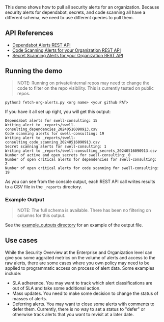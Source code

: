 This demo shows how to pull all security alerts for an organization. Because security alerts for dependabot, secrets, and code scanning all have a different schema, we need to use different queries to pull them.

## API References

* [Dependabot Alerts REST API](https://docs.github.com/en/rest/dependabot/alerts?apiVersion=2022-11-28)
* [Code Scanning Alerts for your Organization REST API](https://docs.github.com/en/rest/code-scanning/code-scanning?apiVersion=2022-11-28#list-code-scanning-alerts-for-an-organization)
* [Secret Scanning Alerts for your Organization REST API](https://docs.github.com/en/rest/secret-scanning/secret-scanning?apiVersion=2022-11-28#list-secret-scanning-alerts-for-an-organization)

## Running the demo

> NOTE: Running on private/internal repos may need to change the code to filter on the repo visibility. This is currently tested on public repos.

`python3 fetch-org-alerts.py <org name> <your github PAT>`

If you have it all set up right, you will get this output:

```
Dependabot alerts for swell-consulting: 15
Writing alert to _reports/swell-consulting_dependencies_20240516090913.csv
Code scanning alerts for swell-consulting: 19
Writing alert to _reports/swell-consulting_code_scanning_20240516090913.csv
Secret scanning alerts for swell-consulting: 1
Writing alert to _reports/swell-consulting_secrets_20240516090913.csv
Number of active and open secrets for swell-consulting: 0
Number of open critical alerts for dependencies for swell-consulting: 2
Number of open critical alerts for code scanning for swell-consulting: 19
```

As you can see from the console output, each REST API call writes results to a CSV file in the `_reports` directory.

### Example Output

> NOTE: The full schema is available. There has been no filtering on columns for this output.

See the [example_outputs directory](./example_outputs/) for an example of the output file.

## Use cases

While the Security Overview at the Enterprise and Organization level can give you some aggrated metrics on the volume of alerts and access to the raw alerts, there are some cases where you own policy may need to be applied to programmatic access on process of alert data. Some examples include:

* SLA adherence. You may want to track which alert classifications are out of SLA and take some additional action.
* Mass updates. You need to make some decision to change the status of masses of alerts.
* Deferring alerts. You may want to close some alerts with comments to defer them. Currently, there is no way to set a status to "defer" or otherwise track alerts that you want to revisit at a later date.
